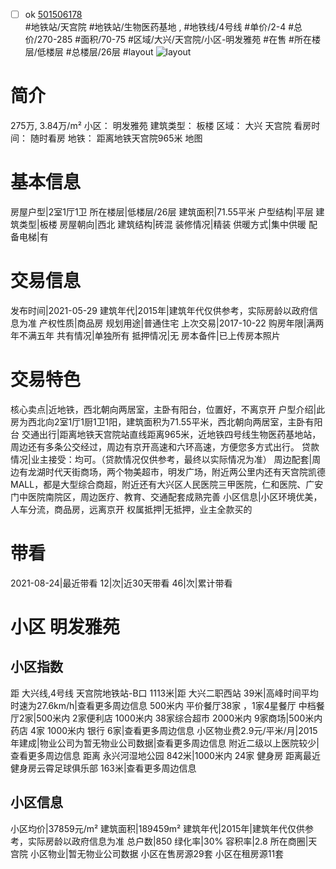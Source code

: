 - [ ] ok [501506178](https://bj.5i5j.com/ershoufang/501506178.html)  
 #地铁站/天宫院 #地铁站/生物医药基地 ,  #地铁线/4号线
#单价/2-4 #总价/270-285 #面积/70-75   #区域/大兴/天宫院/小区-明发雅苑 #在售 #所在楼层/低楼层 #总楼层/26层 #layout 
![layout](http://image2a.5i5j.com/bdir/layout/dbeae90d0480477bb6be69bacb877919.jpg_P5.jpg) 
# 简介 
 275万,  3.84万/m² 
小区： 明发雅苑
建筑类型： 板楼
区域： 大兴 天宫院
看房时间： 随时看房
地铁： 距离地铁天宫院965米 地图
# 基本信息 
 房屋户型|2室1厅1卫
所在楼层|低楼层/26层
建筑面积|71.55平米
户型结构|平层
建筑类型|板楼
房屋朝向|西北
建筑结构|砖混
装修情况|精装
供暖方式|集中供暖
配备电梯|有
# 交易信息 
 发布时间|2021-05-29
建筑年代|2015年|建筑年代仅供参考，实际房龄以政府信息为准
产权性质|商品房
规划用途|普通住宅
上次交易|2017-10-22
购房年限|满两年不满五年
共有情况|单独所有
抵押情况|无
房本备件|已上传房本照片
# 交易特色 
 核心卖点|近地铁，西北朝向两居室，主卧有阳台，位置好，不离京开
户型介绍|此房为西北向2室1厅1厨1卫1阳，建筑面积为71.55平米，西北朝向两居室，主卧有阳台
交通出行|距离地铁天宫院站直线距离965米，近地铁四号线生物医药基地站，周边还有多条公交经过，周边有京开高速和六环高速，方便您多方式出行。
贷款情况|业主接受：均可。（贷款情况仅供参考，最终以实际情况为准）
周边配套|周边有龙湖时代天街商场，两个物美超市，明发广场，附近两公里内还有天宫院凯德MALL，都是大型综合商超，附近还有大兴区人民医院三甲医院，仁和医院、广安门中医院南院区，周边医疗、教育、交通配套成熟完善
小区信息|小区环境优美，人车分流，商品房，远离京开
权属抵押|无抵押，业主全款买的
# 带看 
 2021-08-24|最近带看	 12|次|近30天带看	 46|次|累计带看
# 小区 明发雅苑
## 小区指数 
 距 大兴线,4号线 天宫院地铁站-B口 1113米|距 大兴二职西站 39米|高峰时间平均时速为27.6km/h|查看更多周边信息
500米内 平价餐厅38家 ，1家4星餐厅
中档餐厅2家|500米内 2家便利店
1000米内 38家综合超市
2000米内 9家商场|500米内 药店 4家
1000米内 银行 6家|查看更多周边信息
小区物业费2.9元/平米/月|2015年建成|物业公司为暂无物业公司数据|查看更多周边信息
附近二级以上医院较少|查看更多周边信息
距离 永兴河湿地公园 842米|1000米内 24家 健身房
距离最近健身房云霄足球俱乐部 163米|查看更多周边信息
## 小区信息 
 小区均价|37859元/m²
建筑面积|189459m²
建筑年代|2015年|建筑年代仅供参考，实际房龄以政府信息为准
总户数|850
绿化率|30%
容积率|2.8
所在商圈|天宫院
小区物业|暂无物业公司数据
小区在售房源29套
小区在租房源11套
